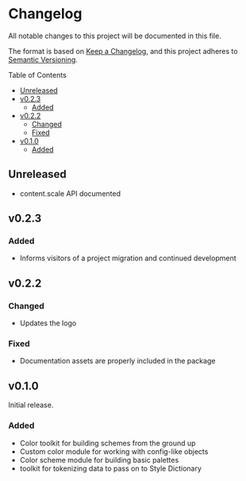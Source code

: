 # Changelog

All notable changes to this project will be documented in this file.

The format is based on [Keep a Changelog](https://keepachangelog.com/en/1.0.0/), and this project adheres to [Semantic Versioning](https://semver.org/spec/v2.0.0.html).

<!-- START doctoc generated TOC please keep comment here to allow auto update -->
<!-- DON'T EDIT THIS SECTION, INSTEAD RE-RUN doctoc TO UPDATE -->
Table of Contents

- [Unreleased](#unreleased)
- [v0.2.3](#v023)
    - [Added](#added)
- [v0.2.2](#v022)
    - [Changed](#changed)
    - [Fixed](#fixed)
- [v0.1.0](#v010)
    - [Added](#added-1)

<!-- END doctoc generated TOC please keep comment here to allow auto update -->

## Unreleased

+ content.scale API documented

## v0.2.3

### Added

+ Informs visitors of a project migration and continued development

## v0.2.2

### Changed

+ Updates the logo

### Fixed

+ Documentation assets are properly included in the package

## v0.1.0

Initial release.

### Added

+ Color toolkit for building schemes from the ground up
+ Custom color module for working with config-like objects
+ Color scheme module for building basic palettes
+ toolkit for tokenizing data to pass on to Style Dictionary

